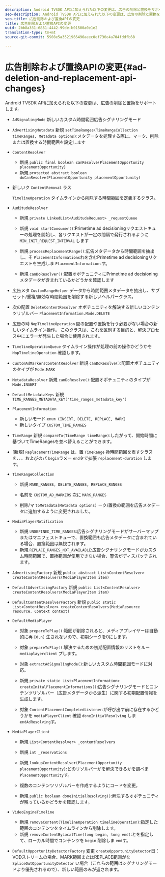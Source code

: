 ```yaml
---
description: Android TVSDK APIに加えられた以下の変更は、広告の削除と置換をサポートします。
seo-description: Android TVSDK APIに加えられた以下の変更は、広告の削除と置換をサポートします。
seo-title: 広告削除および置換APIの変更
title: 広告削除および置換APIの変更
uuid: 2bb8a331-6851-4442-99de-b01500a0e1e2
translation-type: tm+mt
source-git-commit: 5908e5a3521966496aeec0ef730e4a704fddfb68

---
```



# 広告削除および置換APIの変更{#ad-deletion-and-replacement-api-changes}

Android TVSDK APIに加えられた以下の変更は、広告の削除と置換をサポートします。

* `AdSignalingMode` 新しいカスタム時間範囲広告シグナリングモード

* `AdvertisingMetadata` 新規 `setTimeRanges(TimeRangeCollection timeRanges, Metadata options)`:メタデータを処理する際に、マーク、削除または置換する時間範囲を設定します

* `ContentResolver`

   * 新規 `public final boolean canResolve(PlacementOpportunity placementOpportunity)`
   * 新規 `protected abstract boolean doCanResolve(PlacementOpportunity placementOpportunity)`

* 新しいク `ContentRemoval` ラス

   `TimelineOperation` タイムラインから削除する時間範囲を定義するクラス。

* `AuditudeResolver`

   * 新規 `private LinkedList<AuditudeRequest> _requestQueue`
   * 新規 `void startConsumer()`:Primetime ad decisioningリクエストキューの処理を開始し、各リクエストが一定の間隔で発行されるように `MIN_INIT_REQUEST_INTERVAL` します

   * 新規 `processReplacementRange()`:広告メタデータから時間範囲を抽出し、そ `PlacementInformations`れを含むPrimetime ad decisioningリクエストを生成しま `PlacementInformations`す。

   * 新規 `canDoResolver()`:配置オポチュニティにPrimetime ad decisioningメタデータが含まれているかどうかを確認します

* 広告メタ `CustomRangeHelper` データから時間範囲メタデータを抽出し、サブセット/重複/無効な時間範囲を削除する新しいヘルパークラス。

* 次の配置 `DeleteContentResolver` オポチュニティを解決する新しいコンテンツリゾルバー `PlacementInformation.Mode.DELETE`

* 広告の時 `NopTimelineOperation` 間の配置や置換を行う必要がない場合の新しいタイムライン操作。 このクラスは、これを区別する目的と、解決プロセス中にエラーが発生した場合に使用されます。

* `TimelineOperationQueue` タイムライン操作が処理の前の操作かどうかを `NopTimelineOperation` 確認します。

* `CustomAdMarkersContentResolver` 新規 `canDoResolve()`:配置オポチュニティのタイプが `Mode.MARK`

* `MetadataResolver` 新規 `canDoResolve()`:配置オポチュニティのタイプが `Mode.INSERT`

* `DefaultMetadataKeys` 新規 `TIME_RANGES_METADATA_KEY("time_ranges_metadata_key")`

* `PlacementInformation`

   * 新しいモード `enum (INSERT, DELETE, REPLACE, MARK)`
   * 新しいタイプ `CUSTOM_TIME_RANGES`

* `TimeRange` 新規 `compareTo(TimeRange timeRange)`:したがって、開始時間に基づいてTimeRangesを並べ替えることができます。

* [新規] `ReplacementTimeRange` は、置 `TimeRange` 換時間範囲を表すクラスを、、、およびのパ `begin`ラメー `end`タで拡張 `replacement-duration` します。

* `TimeRangeCollection`

   * 新規 `MARK_RANGES, DELETE_RANGES, REPLACE_RANGES`
   * 名前を `CUSTOM_AD_MARKERS` 次に `MARK_RANGES`

   * 削除/マ `toMetadata(Metadata options)` ーク/置換の範囲を広告メタデータに追加するように変更されました。

* `MediaPlayerNotification`

   * 新規 `UNDEFINED_TIME_RANGES`:広告シグナリングモードがサーバーマップまたはマニフェストキューで、置換範囲も広告メタデータに含まれている場合、置換範囲は無視されます。
   * 新規 `REPLACE_RANGES_NOT_AVAILABLE`:広告シグナリングモードがカスタム時間範囲で、置換範囲が使用できない場合、警告がディスパッチされます。

* `AdvertisingFactory` 新規 `public abstract List<ContentResolver> createContentResolvers(MediaPlayerItem item)`

* `DefaultAdvertisingFactory` 新規 `public List<ContentResolver> createContentResolvers(MediaPlayerItem item)`

* `DefaultContentResolverFactory` 新規 `public static List<ContentResolver> createContentResolvers(MediaResource resource, Context context)`

* `DefaultMediaPlayer`

   * 対象 `prepareToPlay()`:範囲が削除されると、メディアプレイヤーは自動的に再 `[0,n]` 生されないので、初期シークを0にします。

   * 対象 `prepareToPlay()`:解決するための初期配置情報のリストをルー `mediaplayerclient` プします。

   * 対象 `extractAdSignalingMode()`:新しいカスタム時間範囲モードに対応。
   * 新規 `private static List<PlacementInformation> createInitalPlacementInformations()`:広告シグナリングモードとコンテンツリゾルバー（広告メタデータから派生）に関する初期配置情報を生成します。
   * 対象 `ContentPlacementCompletedListener`:が呼び出す前に存在するかどうかを `mediaPlayerClient` 確認 `doneInitialResolving` しま `endAdResolving`す。

* `MediaPlayerClient`

   * 新規 `List<ContentResolver> _contentResolvers`
   * 新規 `int _reservations`
   * 新規 `lookupContentResolver(PlacementOpportunity placementOpportunity)`:どのリゾルバーがを解決できるかを調べま `PlacementOpportunity`す。

   * 複数のコンテンツリゾルバーを作成するようにコードを変更。
   * 新規 `public boolean doneInitialResolving()`:解決するオポチュニティが残っているかどうかを確認します。

* `VideoEngineTimeline`

   * 新規 `removeContent(TimelineOperation timelineOperation)`:指定した範囲のコンテンツをタイムラインから削除します。
   * 新規 `removeContentByLocalTime(long begin, long end)`:とを指定して、ローカル時間でコンテンツを `begin` 削除しま `end`す。

* `DefaultOpportunityDetectorFactory` 変更 `createOpportunityDetector`日：VODストリームの場合、MARK範囲またはREPLACE範囲がな `SpliceOutOpportunityDetector` い場合（これらの範囲はシグナリングモードより優先されるので）、新しい範囲のみが返されます。

